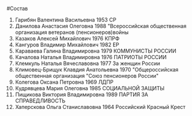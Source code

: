 #Состав
1. Гарибян Валентина Васильевна 1953 СР
2. Данилова Анастасия Олеговна 1988 \"Всероссийская общественная организация ветеранов (пенсионеров)войны
3. Казаков Алексей Михайлович 1976 КПРФ
4. Кангуров Владимир Михайлович 1982 ЕР
5. Караваева Галина Владимировна 1979 КОММУНИСТЫ РОССИИ
6. Качалова Наталья Владимировна 1976 ПАТРИОТЫ РОССИИ
7. Клемкуль Наталья Вячеславовна 1977 За женщин России
8. Климовец-Брищук Клавдия Анатольевна 1970 \"Общероссийская общественная организация \"Союз пенсионеров России\"
9. Колегова Оксана Петровна 1969 ЛДПР
10. Кудрявцева Мария Олеговна 1985 СОЦИАЛЬНОЙ ЗАЩИТЫ
11. Пищикова Виктория Владимировна 1989 ПАРТИЯ ЗА СПРАВЕДЛИВОСТЬ
12. Хаперскова Ольга Станиславовна 1964 Российский Красный Крест
